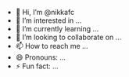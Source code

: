 - 👋 Hi, I’m @nikkafc
- 👀 I’m interested in ...
- 🌱 I’m currently learning ...
- 💞️ I’m looking to collaborate on ...
- 📫 How to reach me ...
- 😄 Pronouns: ...
- ⚡ Fun fact: ...

<!---
nikkafc/nikkafc is a ✨ special ✨ repository because its `README.md` (this file) appears on your GitHub profile.
You can click the Preview link to take a look at your changes.
--->
